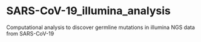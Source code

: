 # SARS-CoV-19_illumina_analysis
Computational analysis to discover germline mutations in illumina NGS data from SARS-CoV-19 
